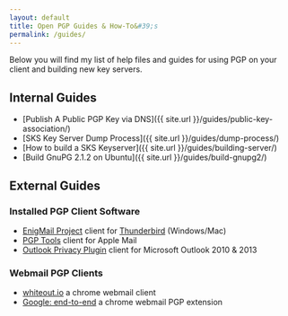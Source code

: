 ```yaml
---
layout: default
title: Open PGP Guides & How-To&#39;s
permalink: /guides/
---
```


Below you will find my list of help files and guides for using PGP on your client and building new key servers.

## Internal Guides

* [Publish A Public PGP Key via DNS]({{ site.url }}/guides/public-key-association/)
* [SKS Key Server Dump Process]({{ site.url }}/guides/dump-process/)
* [How to build a SKS Keyserver]({{ site.url }}/guides/building-server/)
* [Build GnuPG 2.1.2 on Ubuntu]({{ site.url }}/guides/build-gnupg2/)

## External Guides

### Installed PGP Client Software

* <a href="http://www.enigmail.net" target="_blank">EnigMail Project</a> client for <a href="https://www.mozilla.org/thunderbird/" target="_blank">Thunderbird</a> (Windows/Mac)
* <a href="https://gpgtools.org/" target="_blank">PGP Tools</a> client for Apple Mail
* <a href="https://github.com/dejavusecurity/OutlookPrivacyPlugin" target="_blank">Outlook Privacy Plugin</a> client for Microsoft Outlook 2010 & 2013

### Webmail PGP Clients

* <a href="https://whiteout.io/" target="_blank">whiteout.io</a> a chrome webmail client
* <a href="https://https://github.com/google/end-to-end" target="_blank">Google: end-to-end</a> a chrome webmail PGP extension
